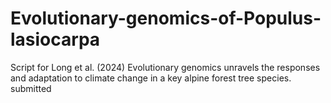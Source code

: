 # Evolutionary-genomics-of-Populus-lasiocarpa
Script for Long et al. (2024) Evolutionary genomics unravels the responses and adaptation to climate change in a key alpine forest tree species. submitted
